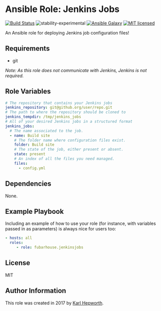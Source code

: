 Ansible Role: Jenkins Jobs
=========

[![Build Status](https://travis-ci.org/fubarhouse/ansible-role-jenkinsjobs.svg?branch=master)](https://travis-ci.org/fubarhouse/ansible-role-golang)
![stability-experimental](https://img.shields.io/badge/stability-experimental-orange.svg)
[![Ansible Galaxy](https://img.shields.io/ansible/role/0000.svg)](https://galaxy.ansible.com/fubarhouse/jenkinsjobs)
[![MIT licensed](https://img.shields.io/badge/license-MIT-blue.svg)](https://raw.githubusercontent.com/fubarhouse/ansible-role-jenkinsjobs/master/LICENSE)

An Ansible role for deploying Jenkins job configuration files!

Requirements
------------

* git

*Note: As this role does not communicate with Jenkins, Jenkins is not required.*

Role Variables
--------------

```yaml
# The repository that contains your Jenkins jobs
jenkins_repository: git@github.org/user/repo.git
# The path to where the repository should be cloned to
jenkins_tempdir: /tmp/jenkins_jobs
# All of your desired Jenkins jobs in a structured format
jenkins_jobs:
  # The name associated to the job.
  - name: Build site
    # The folder name where configuration files exist.
    folder: Build site
    # The state of the job, either present or absent.
    state: present
    # An index of all the files you need managed.
    files:
      - config.yml
```

Dependencies
------------

None.

Example Playbook
----------------

Including an example of how to use your role (for instance, with variables passed in as parameters) is always nice for users too:

```yaml
- hosts: all
  roles:
     - role: fubarhouse.jenkinsjobs
```

License
-------

MIT

Author Information
------------------


This role was created in 2017 by [Karl Hepworth](https://twitter.com/fubarhouse).
